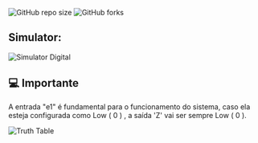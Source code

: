 ![GitHub repo size](https://img.shields.io/github/repo-size/iuricode/README-template?style=for-the-badge)
![GitHub forks](https://img.shields.io/github/forks/iuricode/README-template?style=for-the-badge)

## Simulator:

<img src="https://i.imgur.com/8SN5jae.png" alt="Simulator Digital">

## 💻 Importante
A entrada "e1" é fundamental para o funcionamento do sistema, caso ela esteja configurada como Low ( 0 ) , a saída 'Z' vai ser sempre Low ( 0 ).

<img src="https://i.imgur.com/B3uJqMM.png" alt="Truth Table">
